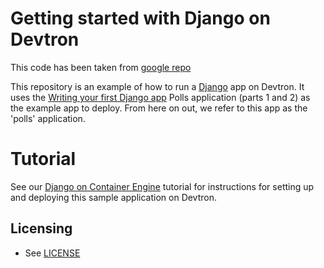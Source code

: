 # Getting started with Django on Devtron

This code has been taken from [google repo](https://github.com/GoogleCloudPlatform/python-docs-samples)

This repository is an example of how to run a [Django](https://www.djangoproject.com/) 
app on Devtron. It uses the
[Writing your first Django app](https://docs.djangoproject.com/en/1.11/intro/tutorial01/)
Polls application (parts 1 and 2) as the example app to deploy. From here on
out, we refer to this app as the 'polls' application.


# Tutorial
See our [Django on Container Engine](https://docs.devtron.ai/docs/use-cases/connect-django-with-mysql-database/) tutorial for instructions for setting up and deploying this sample application on Devtron.



## Licensing

* See [LICENSE](https://github.com/GoogleCloudPlatform/python-docs-samples/blob/master/LICENSE)
